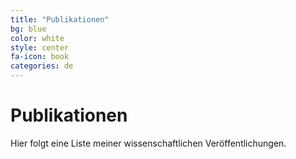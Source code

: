 ```yaml
---
title: "Publikationen"
bg: blue
color: white
style: center
fa-icon: book
categories: de
---
```


# Publikationen
Hier folgt eine Liste meiner wissenschaftlichen Veröffentlichungen.